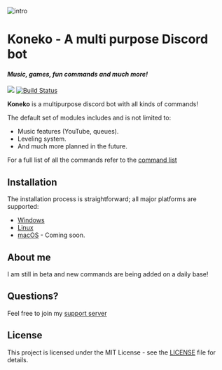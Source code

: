 ![intro](https://raw.githubusercontent.com/jmuilwijk/KonekoBot/master/src/core/images/KonekoIntro.png)

# Koneko - A multi purpose Discord bot

#### *Music, games, fun commands and much more!*

[<img src="https://img.shields.io/badge/discord-py-blue.svg">](https://github.com/Rapptz/discord.py)  [![Build Status](https://api.travis-ci.org/jmuilwijk/KonekoBot.svg)](https://travis-ci.org/jmuilwijk/KonekoBot)

**Koneko** is a multipurpose discord bot with all kinds of commands!

The default set of modules includes and is not limited to:
* Music features (YouTube, queues).
* Leveling system.
* And much more planned in the future.  

For a full list of all the commands refer to the [command list](docs/commands.md)

## Installation

The installation process is straightforward; all major platforms are supported: 
* [Windows](docs/installing-windows.md)
* [Linux](docs/installing-linux.md)
* [macOS](docs/installing-macos.md) - Coming soon. 

## About me

I am still in beta and new commands are being added on a daily base! 


## Questions?

Feel free to join my [support server](https://discord.gg/RxFxPns)

## License

This project is licensed under the MIT License - see the [LICENSE](LICENSE) file for details.